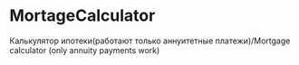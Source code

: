 # MortageCalculator
Калькулятор ипотеки(работают только аннуитетные платежи)/Mortgage calculator (only annuity payments work)
